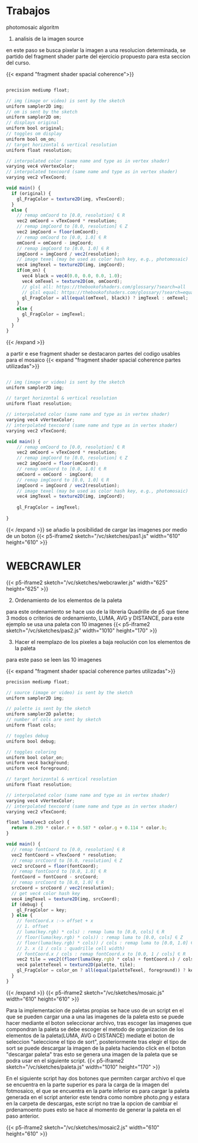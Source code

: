 # Trabajos

photomosaic algoritm

1. analisis de la imagen source

en este paso se busca pixelar la imagen a una resolucion determinada, se partido del fragment shader parte del ejercicio propuesto para esta seccion del curso.

{{< expand "fragment shader spacial coherence">}}

```js

precision mediump float;

// img (image or video) is sent by the sketch
uniform sampler2D img;
// om is sent by the sketch
uniform sampler2D om;
// displays original
uniform bool original;
// toggles om display
uniform bool om_on;
// target horizontal & vertical resolution
uniform float resolution;

// interpolated color (same name and type as in vertex shader)
varying vec4 vVertexColor;
// interpolated texcoord (same name and type as in vertex shader)
varying vec2 vTexCoord;

void main() {
  if (original) {
    gl_FragColor = texture2D(img, vTexCoord);
  }
  else {
    // remap omCoord to [0.0, resolution] ∈ R
    vec2 omCoord = vTexCoord * resolution;
    // remap imgCoord to [0.0, resolution] ∈ Z
    vec2 imgCoord = floor(omCoord);
    // remap omCoord to [0.0, 1.0] ∈ R
    omCoord = omCoord - imgCoord;
    // remap imgCoord to [0.0, 1.0] ∈ R
    imgCoord = imgCoord / vec2(resolution);
    // image texel (may be used as color hash key, e.g., photomosaic)
    vec4 imgTexel = texture2D(img, imgCoord);
    if(om_on) {
      vec4 black = vec4(0.0, 0.0, 0.0, 1.0);
      vec4 omTexel = texture2D(om, omCoord);
      // glsl all: https://thebookofshaders.com/glossary/?search=all
      // glsl equal: https://thebookofshaders.com/glossary/?search=equal
      gl_FragColor = all(equal(omTexel, black)) ? imgTexel : omTexel;
    }
    else {
      gl_FragColor = imgTexel;
    }
  }
}
```
{{< /expand >}}

a partir e ese fragment shader se destacaron partes del codigo usables para el mosaico 
{{< expand "fragment shader spacial coherence partes utilizadas">}}

```js

// img (image or video) is sent by the sketch
uniform sampler2D img;

// target horizontal & vertical resolution
uniform float resolution;

// interpolated color (same name and type as in vertex shader)
varying vec4 vVertexColor;
// interpolated texcoord (same name and type as in vertex shader)
varying vec2 vTexCoord;

void main() {
    // remap omCoord to [0.0, resolution] ∈ R
    vec2 omCoord = vTexCoord * resolution;
    // remap imgCoord to [0.0, resolution] ∈ Z
    vec2 imgCoord = floor(omCoord);
    // remap omCoord to [0.0, 1.0] ∈ R
    omCoord = omCoord - imgCoord;
    // remap imgCoord to [0.0, 1.0] ∈ R
    imgCoord = imgCoord / vec2(resolution);
    // image texel (may be used as color hash key, e.g., photomosaic)
    vec4 imgTexel = texture2D(img, imgCoord);
    
    gl_FragColor = imgTexel;
    
}
```
{{< /expand >}}
se añadio la posibilidad de cargar las imagenes por medio de un boton 
{{< p5-iframe2 sketch="/vc/sketches/pas1.js" width="610" height="610" >}}

# WEBCRAWLER

{{< p5-iframe2 sketch="/vc/sketches/webcrawler.js" width="625" height="625" >}}


2. Ordenamiento de los elementos de la paleta

para este ordenamiento se hace uso de la libreria Quadrille de p5 que tiene 3 modos  o criterios de ordenamiento,
LUMA, AVG y DISTANCE, para este ejemplo se usa una paleta con 10 imagenes 
{{< p5-iframe2 sketch="/vc/sketches/pas2.js" width="1010" height="170" >}}

3. Hacer el reemplazo de los pixeles a baja reolución con los elementos de la paleta

para este paso se leen las 10 imagenes 

{{< expand "fragment shader spacial coherence partes utilizadas">}}

```js
precision mediump float;

// source (image or video) is sent by the sketch
uniform sampler2D img;

// palette is sent by the sketch
uniform sampler2D palette;
// number of cols are sent by sketch
uniform float cols;

// toggles debug
uniform bool debug;

// toggles coloring
uniform bool color_on;
uniform vec4 background;
uniform vec4 foreground;

// target horizontal & vertical resolution
uniform float resolution;

// interpolated color (same name and type as in vertex shader)
varying vec4 vVertexColor;
// interpolated texcoord (same name and type as in vertex shader)
varying vec2 vTexCoord;

float luma(vec3 color) {
  return 0.299 * color.r + 0.587 * color.g + 0.114 * color.b;
}

void main() {
  // remap fontCoord to [0.0, resolution] ∈ R
  vec2 fontCoord = vTexCoord * resolution;
  // remap srcCoord to [0.0, resolution] ∈ Z
  vec2 srcCoord = floor(fontCoord);
  // remap fontCoord to [0.0, 1.0] ∈ R
  fontCoord = fontCoord - srcCoord;
  // remap srcCoord to [0.0, 1.0] ∈ R
  srcCoord = srcCoord / vec2(resolution);
  // get vec4 color hash key
  vec4 imgTexel = texture2D(img, srcCoord);
  if (debug) {
    gl_FragColor = key;
  } else {
    // fontCoord.x :-> offset + x
    // 1. offset
    // luma(key.rgb) * cols) : remap luma to [0.0, cols] ∈ R
    // floor(luma(key.rgb) * cols)) : remap luma to [0.0, cols] ∈ Z
    // floor(luma(key.rgb) * cols)) / cols : remap luma to [0.0, 1.0] ∈ R
    // 2. x (1 / cols : quadrille cell width)
    // fontCoord.x / cols : remap fontCoord.x to [0.0, 1 / cols] ∈ R
    vec2 tile = vec2((floor(luma(key.rgb) * cols) + fontCoord.x) / cols, fontCoord.y);
    vec4 paletteTexel = texture2D(palette, tile);
    gl_FragColor = color_on ? all(equal(paletteTexel, foreground)) ? key : background : paletteTexel;
  }
}
```
{{< /expand >}}
{{< p5-iframe2 sketch="/vc/sketches/mosaic.js" width="610" height="610" >}}

Para  la implementacion de paletas propias se hace uso de un script en el que se pueden cargar una a una las imagenes de la paleta esto se puede hacer mediante el boton seleccionar archivo, tras escoger las imagenes que compondran la paleta se debe escoger el metodo de organizacion de los elementos de la paleta(LUMA, AVG o DISTANCE) mediate el boton de seleccion "seleccione el tipo de sort", posteriormente tras elegir el tipo de sort se puede descargar la imagen de la paleta haciendo click en el boton "descargar paleta" tras esto se genera una imagen de la paleta que se podra usar en el siguiente script.
{{< p5-iframe2 sketch="/vc/sketches/paleta.js" width="1010" height="170" >}}

En el siguiente script hay dos botones que permiten cargar archivo el que se encuentra en la parte superior es para la carga de la imagen del fotmosaico, el que se encuentra en la parte inferior es para cargar la paleta generada en el script anterior este tendra como nombre photo.png y estara en la carpeta de descargas, este script no trae la opcion de cambiar el prdenamoento pues esto se hace al momento de generar la paleta en el paso anterior.

{{< p5-iframe2 sketch="/vc/sketches/mosaic2.js" width="610" height="610" >}}





